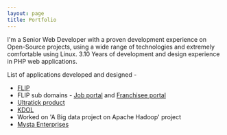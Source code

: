 ```yaml
---
layout: page
title: Portfolio
---
```


<p class="message">I'm a Senior Web Developer with a proven development experience on Open-Source projects, using a wide range of technologies and extremely comfortable using Linux. 3.10 Years of development and design experience in PHP web applications.</p>

<p>List of applications developed and designed - </p>

<ul>
	<li><a href="http://www.learnwithflip.com/">FLIP</a></li>
	<li>FLIP sub domains - <a href="http://jobs.learnwithflip.com/">Job portal</a> and <a href="http://franchisee.learnwithflip.com/login">Franchisee portal</a></li>
	<li><a href="http://ultratick.com">Ultratick product</a></li>
	<li><a href="myshore.in">KDOL</a></li>
	<li>Worked on 'A Big data project on Apache Hadoop' project</li>
	<li><a href="http://www.mysta.co.in">Mysta Enterprises</li>
</ul>
